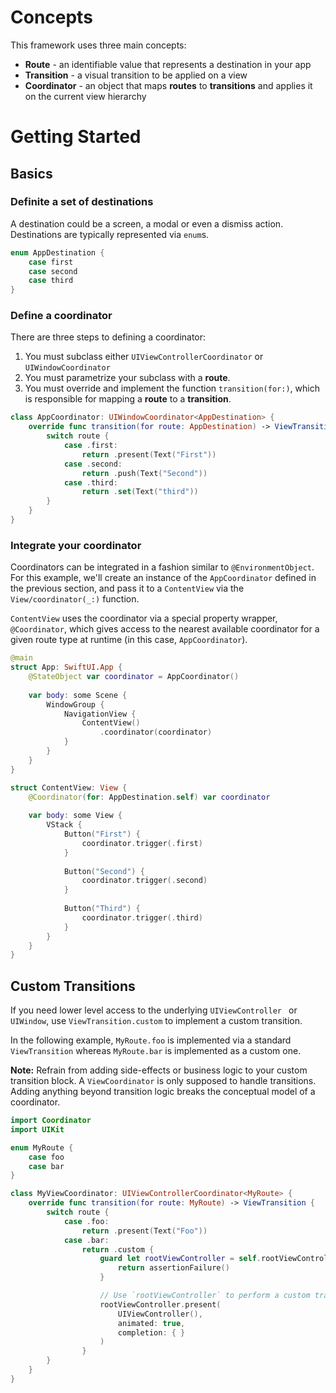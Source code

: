 # Concepts

This framework uses three main concepts:

- **Route** - an identifiable value that represents a destination in your app 
- **Transition** - a visual transition to be applied on a view 
- **Coordinator** - an object that maps **routes** to **transitions** and applies it on the current view hierarchy 

# Getting Started 

## Basics

### Definite a set of destinations

A destination could be a screen, a modal or even a dismiss action. Destinations are typically represented via `enum`s.

```swift
enum AppDestination {
    case first
    case second
    case third
}
```

### Define a coordinator

There are three steps to defining a coordinator:

1. You must subclass either `UIViewControllerCoordinator` or `UIWindowCoordinator`
2. You must parametrize your subclass with a **route**.
3. You must override and implement the function `transition(for:)`, which is responsible for mapping a **route** to a **transition**.

```swift
class AppCoordinator: UIWindowCoordinator<AppDestination> {
    override func transition(for route: AppDestination) -> ViewTransition {
        switch route {
            case .first:
                return .present(Text("First"))
            case .second:
                return .push(Text("Second"))
            case .third:
                return .set(Text("third"))
        }
    }
}
```

### Integrate your coordinator

Coordinators can be integrated in a fashion similar to `@EnvironmentObject`. For this example, we'll create an instance of the `AppCoordinator` defined in the previous section, and pass it to a `ContentView` via the `View/coordinator(_:)` function.

`ContentView` uses the coordinator via a special property wrapper, `@Coordinator`, which gives access to the nearest available coordinator for a given route type at runtime (in this case, `AppCoordinator`).

```swift
@main
struct App: SwiftUI.App {
    @StateObject var coordinator = AppCoordinator()
    
    var body: some Scene {
        WindowGroup {
            NavigationView {
                ContentView()
                    .coordinator(coordinator)
            }
        }
    }
}

struct ContentView: View {
    @Coordinator(for: AppDestination.self) var coordinator
    
    var body: some View {
        VStack {
            Button("First") {
                coordinator.trigger(.first)
            }
            
            Button("Second") {
                coordinator.trigger(.second)
            }
            
            Button("Third") {
                coordinator.trigger(.third)
            }
        }
    }
}
```

## Custom Transitions

If you need lower level access to the underlying `UIViewController ` or `UIWindow`, use `ViewTransition.custom` to implement a custom transition.

In the following example, `MyRoute.foo` is implemented via a standard `ViewTransition` whereas `MyRoute.bar` is implemented as a custom one.

**Note:** Refrain from adding side-effects or business logic to your custom transition block. A `ViewCoordinator` is only supposed to handle transitions. Adding anything beyond transition logic breaks the conceptual model of a coordinator.

```swift
import Coordinator
import UIKit

enum MyRoute {
    case foo
    case bar
}

class MyViewCoordinator: UIViewControllerCoordinator<MyRoute> {
    override func transition(for route: MyRoute) -> ViewTransition {
        switch route {
            case .foo:
                return .present(Text("Foo"))
            case .bar:
                return .custom {
                    guard let rootViewController = self.rootViewController else {
                        return assertionFailure()
                    }

                    // Use `rootViewController` to perform a custom transition.
                    rootViewController.present(
                        UIViewController(),
                        animated: true,
                        completion: { }
                    )
                }
        }
    }
}
```



